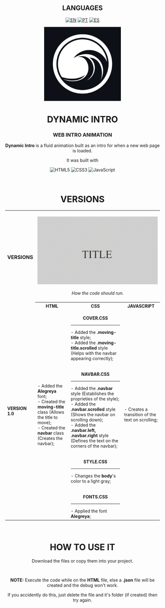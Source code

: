 <!-- LANGUAGES -->
<div align = "center">
  <h2>LANGUAGES</h2>
  
  [![EN](https://img.shields.io/badge/EN-white.svg)](https://github.com/HilFerr/DynamicIntros/edit/main/README.md) 
  [![PT](https://img.shields.io/badge/PT-white.svg)](https://github.com/HilFerr/DynamicIntros/edit/main/README-PT.md) 
  [![ES](https://img.shields.io/badge/ES-white.svg)](https://github.com/HilFerr/DynamicIntros/edit/main/README-ES.md)  
</div>

<!-- IMAGE -->
<div align = "center">
  <img src="img/logo.png" width="250px">
</div>

<!-- INTRO -->
<div align = "center">
  <h1>DYNAMIC INTRO</h1>
  <h3>WEB INTRO ANIMATION</h3>

  <strong>Dynamic Intro</strong> is a fluid animation built as an intro for when a new web page is loaded.
  
  It was built with

  ![HTML5](https://img.shields.io/badge/html-white.svg?style=for-the-badge&logo=html5&logoColor=0d1117)
  ![CSS3](https://img.shields.io/badge/css-white.svg?style=for-the-badge&logo=css3&logoColor=0d1117)
  ![JavaScript](https://img.shields.io/badge/JavaScript-white?style=for-the-badge&logo=javascript&logoColor=0d1117)
</div>

<br>

<!-- LOGS -->
<div align = "center">
  <!-- VERSIONS -->
  <h1>VERSIONS</h1>

<table>
  <tr>
    <td><div align = "left"><h3>VERSIONS</h3></div></td>
    <td colspan="4" style="text-align: center;"><br><div align = "center"><img src="img/demonstration.gif"><br><br><i>How the code should run.<I><br><br></div></td>
  </tr>
  <tr>
    <td rowspan="2"><strong>VERSION 1.0</strong></td>
    <th style="text-align: center;"><strong>HTML</strong></th>
    <th style="text-align: center;"><strong>CSS</strong></th>
    <th style="text-align: center;"><strong>JAVASCRIPT</strong></th>
  </tr>
  <tr>
    <td>
      <div style="vertical-align: top;">
        - Added the <strong>Alegreya</strong> font;<br>
        - Created the <strong>moving-title</strong> class (Allows the title to move);<br>
        - Created the <strong>navbar</strong> class (Creates the navbar);        
      </div>
    </td>
    <td>
      <br>
      <div align = "center"><strong>COVER.CSS</strong></div>
      <hr>
        - Added the <strong>.moving-title</strong> style;<br>
        - Added the <strong>.moving-title.scrolled</strong> style (Helps with the navbar appearing correctly);
      <br><br>
      <br>
      <div align = "center"><strong>NAVBAR.CSS</strong></div>
      <hr>
        - Added the <strong>.navbar</strong> style (Establishes the proprieties of the style);<br>
        - Added the <strong>.navbar.scrolled</strong> style (Shows the navbar on scrolling down);<br>
        - Added the <strong>.navbar.left, .navbar.right</strong> style (Defines the text on the corners of the navbar);
      <br><br>
      <br>
      <div align = "center"><strong>STYLE.CSS</strong></div>
      <hr>
        - Changes the <strong>body</strong>'s color to a light gray;
      <br><br>
      <br>
      <div align = "center"><strong>FONTS.CSS</strong></div>
      <hr>
        - Applied the font <strong>Alegreya</strong>;</td>
    <td>- Creates a transition of the text on scrolling;</td>
  </tr>
</table>
</div>

<br>
<div align = "center">
  <h1>HOW TO USE IT</h1>

  Download the files or copy them into your project.

  <br>
  
  <strong>NOTE:</strong> Execute the code while on the <strong>HTML</strong> file, else a <strong>.json</strong> file will be created and the debug won't work.
  
  If you accidently do this, just delete the file and it's folder (if created) then try again.

</div>
